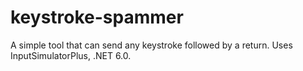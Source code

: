 # keystroke-spammer
A simple tool that can send any keystroke followed by a return. Uses InputSimulatorPlus, .NET 6.0.

